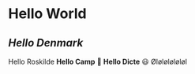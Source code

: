 # Hello World
## _Hello Denmark_
Hello Roskilde
**Hello Camp**
:metal:
**Hello Dicte**
:smiley:
Øløløløløløl
